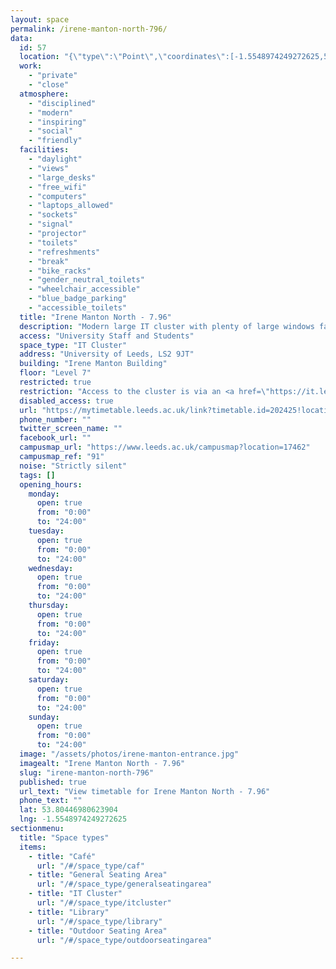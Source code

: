 ```yaml
---
layout: space
permalink: /irene-manton-north-796/
data:
  id: 57
  location: "{\"type\":\"Point\",\"coordinates\":[-1.5548974249272625,53.80446980623904]}"
  work:
    - "private"
    - "close"
  atmosphere:
    - "disciplined"
    - "modern"
    - "inspiring"
    - "social"
    - "friendly"
  facilities:
    - "daylight"
    - "views"
    - "large_desks"
    - "free_wifi"
    - "computers"
    - "laptops_allowed"
    - "sockets"
    - "signal"
    - "projector"
    - "toilets"
    - "refreshments"
    - "break"
    - "bike_racks"
    - "gender_neutral_toilets"
    - "wheelchair_accessible"
    - "blue_badge_parking"
    - "accessible_toilets"
  title: "Irene Manton North - 7.96"
  description: "Modern large IT cluster with plenty of large windows facing a beautiful side of the University campus. 40 seat capacity. From the Sustainable Garden outside Roger Stevens cross the bridge from the Garstang building to the Irene Manton building and turn right. The entrance to the cluster is the first door on the left."
  access: "University Staff and Students"
  space_type: "IT Cluster"
  address: "University of Leeds, LS2 9JT"
  building: "Irene Manton Building"
  floor: "Level 7"
  restricted: true
  restriction: "Access to the cluster is via an <a href=\"https://it.leeds.ac.uk/it?id=clusters\" target=\"_it\">entrance code available on the IT website</a>"
  disabled_access: true
  url: "https://mytimetable.leeds.ac.uk/link?timetable.id=202425!location!5216C608F8794D77F15FA9D195AB1F50"
  phone_number: ""
  twitter_screen_name: ""
  facebook_url: ""
  campusmap_url: "https://www.leeds.ac.uk/campusmap?location=17462"
  campusmap_ref: "91"
  noise: "Strictly silent"
  tags: []
  opening_hours:
    monday:
      open: true
      from: "0:00"
      to: "24:00"
    tuesday:
      open: true
      from: "0:00"
      to: "24:00"
    wednesday:
      open: true
      from: "0:00"
      to: "24:00"
    thursday:
      open: true
      from: "0:00"
      to: "24:00"
    friday:
      open: true
      from: "0:00"
      to: "24:00"
    saturday:
      open: true
      from: "0:00"
      to: "24:00"
    sunday:
      open: true
      from: "0:00"
      to: "24:00"
  image: "/assets/photos/irene-manton-entrance.jpg"
  imagealt: "Irene Manton North - 7.96"
  slug: "irene-manton-north-796"
  published: true
  url_text: "View timetable for Irene Manton North - 7.96"
  phone_text: ""
  lat: 53.80446980623904
  lng: -1.5548974249272625
sectionmenu:
  title: "Space types"
  items:
    - title: "Café"
      url: "/#/space_type/caf"
    - title: "General Seating Area"
      url: "/#/space_type/generalseatingarea"
    - title: "IT Cluster"
      url: "/#/space_type/itcluster"
    - title: "Library"
      url: "/#/space_type/library"
    - title: "Outdoor Seating Area"
      url: "/#/space_type/outdoorseatingarea"

---
```

